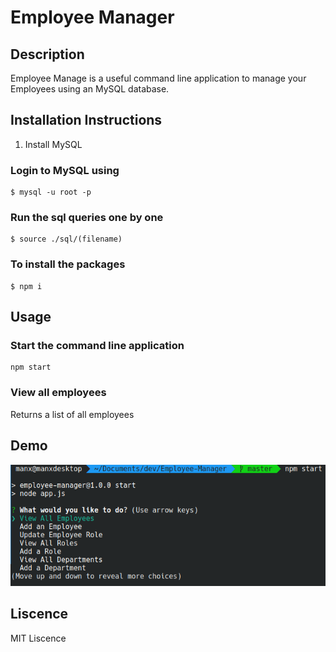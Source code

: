 # Employee Manager

## Description
Employee Manage is a useful command line application to manage your Employees using an MySQL database.

## Installation Instructions

1. Install MySQL

### Login to MySQL using 
```
$ mysql -u root -p
```

### Run the sql queries one by one
```
$ source ./sql/(filename)
```

### To install the packages

```
$ npm i 
```

## Usage

### Start the command line application
```
npm start
```

### View all employees
Returns a list of all employees

## Demo
![demo picture](https://github.com/jakeadelman/Employee-Manager/blob/master/pictures/employeemanager.png)

## Liscence
MIT Liscence
